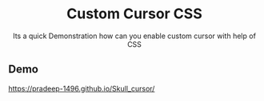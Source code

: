 <h1 align="center">Custom Cursor CSS </h1>
<p align="center">Its a quick Demonstration how can you enable custom cursor with help of CSS</p>

## Demo
https://pradeep-1496.github.io/Skull_cursor/
